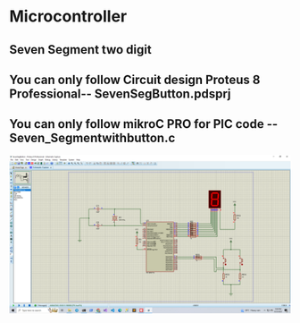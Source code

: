 # Microcontroller
## Seven Segment two digit
## You can only follow Circuit design Proteus 8 Professional-- SevenSegButton.pdsprj
## You can only follow mikroC PRO for PIC code -- Seven_Segmentwithbutton.c

![](img/03.png)
